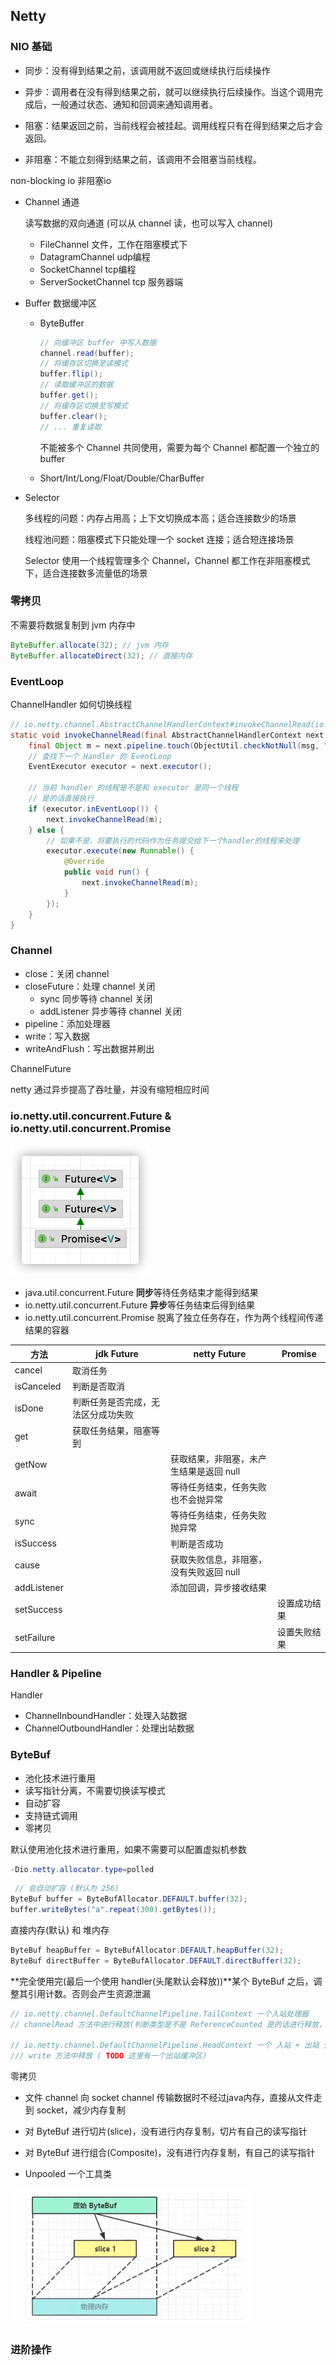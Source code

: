 ## Netty



### NIO 基础

- 同步：没有得到结果之前，该调用就不返回或继续执行后续操作

- 异步：调用者在没有得到结果之前，就可以继续执行后续操作。当这个调用完成后，一般通过状态、通知和回调来通知调用者。

- 阻塞：结果返回之前，当前线程会被挂起。调用线程只有在得到结果之后才会返回。

- 非阻塞：不能立刻得到结果之前，该调用不会阻塞当前线程。



non-blocking io 非阻塞io

- Channel 通道

  读写数据的双向通道 (可以从 channel 读，也可以写入 channel)

  - FileChannel 文件，工作在阻塞模式下
  - DatagramChannel udp编程
  - SocketChannel tcp编程
  - ServerSocketChannel tcp 服务器端

- Buffer 数据缓冲区

  - ByteBuffer

    ```java
    // 向缓冲区 buffer 中写入数据
    channel.read(buffer);
    // 将缓存区切换至读模式
    buffer.flip();
    // 读取缓冲区的数据
    buffer.get();
    // 将缓存区切换至写模式
    buffer.clear();
    // ... 重复读取
    ```

    不能被多个 Channel 共同使用，需要为每个 Channel 都配置一个独立的 buffer

  - Short/Int/Long/Float/Double/CharBuffer

- Selector

  多线程的问题：内存占用高；上下文切换成本高；适合连接数少的场景

  线程池问题：阻塞模式下只能处理一个 socket 连接；适合短连接场景

  Selector 使用一个线程管理多个 Channel，Channel 都工作在非阻塞模式下，适合连接数多流量低的场景



### 零拷贝

不需要将数据复制到 jvm 内存中

```java
ByteBuffer.allocate(32); // jvm 内存
ByteBuffer.allocateDirect(32); // 直接内存
```



### EventLoop

ChannelHandler 如何切换线程

```java
// io.netty.channel.AbstractChannelHandlerContext#invokeChannelRead(io.netty.channel.AbstractChannelHandlerContext, java.lang.Object)
static void invokeChannelRead(final AbstractChannelHandlerContext next, Object msg) {
    final Object m = next.pipeline.touch(ObjectUtil.checkNotNull(msg, "msg"), next);
    // 查找下一个 Handler 的 EventLoop
    EventExecutor executor = next.executor();

    // 当前 handler 的线程是不是和 executor 是同一个线程
    // 是的话直接执行
    if (executor.inEventLoop()) {
        next.invokeChannelRead(m);
    } else {
        // 如果不是，将要执行的代码作为任务提交给下一个handler的线程来处理
        executor.execute(new Runnable() {
            @Override
            public void run() {
                next.invokeChannelRead(m);
            }
        });
    }
}
```





### Channel

- close：关闭 channel
- closeFuture：处理 channel 关闭
  - sync 同步等待 channel 关闭
  - addListener 异步等待 channel 关闭
- pipeline：添加处理器
- write：写入数据
- writeAndFlush：写出数据并刷出



ChannelFuture



netty 通过异步提高了吞吐量，并没有缩短相应时间



### io.netty.util.concurrent.Future  &  io.netty.util.concurrent.Promise

<img src="../img/netty中的Future接口.png" alt="netty中的Future接口" style="zoom:50%;" />

- java.util.concurrent.Future **同步**等待任务结束才能得到结果
- io.netty.util.concurrent.Future **异步**等任务结束后得到结果
- io.netty.util.concurrent.Promise 脱离了独立任务存在，作为两个线程间传递结果的容器



| 方法        | jdk Future                         | netty Future                            | Promise      |
| ----------- | ---------------------------------- | --------------------------------------- | ------------ |
| cancel      | 取消任务                           |                                         |              |
| isCanceled  | 判断是否取消                       |                                         |              |
| isDone      | 判断任务是否完成，无法区分成功失败 |                                         |              |
| get         | 获取任务结果，阻塞等到             |                                         |              |
| getNow      |                                    | 获取结果，非阻塞，未产生结果是返回 null |              |
| await       |                                    | 等待任务结束，任务失败也不会抛异常      |              |
| sync        |                                    | 等待任务结束，任务失败抛异常            |              |
| isSuccess   |                                    | 判断是否成功                            |              |
| cause       |                                    | 获取失败信息，非阻塞，没有失败返回 null |              |
| addListener |                                    | 添加回调，异步接收结果                  |              |
| setSuccess  |                                    |                                         | 设置成功结果 |
| setFailure  |                                    |                                         | 设置失败结果 |



### Handler & Pipeline

Handler

- ChannelInboundHandler：处理入站数据
- ChannelOutboundHandler：处理出站数据





### ByteBuf

- 池化技术进行重用
- 读写指针分离，不需要切换读写模式
- 自动扩容
- 支持链式调用
- 零拷贝

默认使用池化技术进行重用，如果不需要可以配置虚拟机参数

```java
-Dio.netty.allocator.type=polled
```

```java
 // 会自动扩容 (默认为 256)
ByteBuf buffer = ByteBufAllocator.DEFAULT.buffer(32);
buffer.writeBytes("a".repeat(300).getBytes());
```

直接内存(默认) 和 堆内存

```java
ByteBuf heapBuffer = ByteBufAllocator.DEFAULT.heapBuffer(32);
ByteBuf directBuffer = ByteBufAllocator.DEFAULT.directBuffer(32);
```

**完全使用完(最后一个使用 handler(头尾默认会释放))**某个 ByteBuf 之后，调整其引用计数。否则会产生资源泄漏

```java
// io.netty.channel.DefaultChannelPipeline.TailContext 一个入站处理器
// channelRead 方法中进行释放(判断类型是不是 ReferenceCounted 是的话进行释放，否则说明已经将数据转换成了其他类型，不需要释放)

// io.netty.channel.DefaultChannelPipeline.HeadContext 一个 入站 + 出站 处理器
/// write 方法中释放 ( TODO 这里有一个出站缓冲区)
```



零拷贝

- 文件 channel 向 socket channel 传输数据时不经过java内存，直接从文件走到 socket，减少内存复制

- 对 ByteBuf 进行切片(slice)，没有进行内存复制，切片有自己的读写指针
- 对 ByteBuf 进行组合(Composite)，没有进行内存复制，有自己的读写指针
- Unpooled 一个工具类

<img src="../img/ByteBuf切片.jpeg" alt="ByteBuf切片" style="zoom:50%;" />



### 进阶操作

